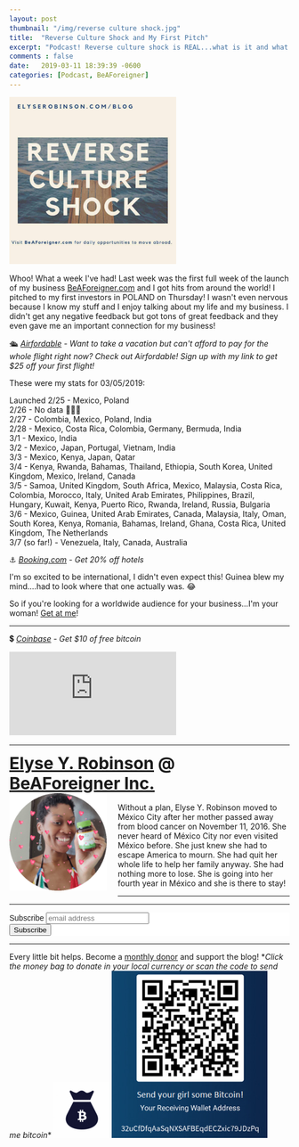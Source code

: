 ```yaml
---
layout: post
thumbnail: "/img/reverse culture shock.jpg"
title:  "Reverse Culture Shock and My First Pitch"
excerpt: "Podcast! Reverse culture shock is REAL...what is it and what exactly happens? Also, I did my first pitch to investors for my business."
comments : false
date:   2019-03-11 18:39:39 -0600
categories: [Podcast, BeAForeigner]
---
```


<img src="/img/reverse culture shock.jpg" width="300" height="300" alt="Reverse Culture Shock">

Whoo! What a week I've had! Last week was the first full week of the launch of my business <a href="http://www.beaforeigner.com" target="_blank">BeAForeigner.com</a> and I got hits from around the world! I pitched to my first investors in POLAND on Thursday! I wasn't even nervous because I know my stuff and I enjoy talking about my life and my business. I didn't get any negative feedback but got tons of great feedback and they even gave me an important connection for my business!

🛳️ <i><a href="https://www.airfordable.com/referred?referrer=5a68bfc9535a390036c934f7" target="_blank">Airfordable</a> - Want to take a vacation but can't afford to pay for the whole flight right now? Check out Airfordable! Sign up with my link to get $25 off your first flight!</i><br>

These were my stats for 03/05/2019:

Launched 2/25 - Mexico, Poland<br>
2/26 - No data 🤷🏾‍♀️<br>
2/27 - Colombia, Mexico, Poland, India<br>
2/28 - Mexico, Costa Rica, Colombia, Germany, Bermuda, India<br>
3/1 - Mexico, India<br>
3/2 - Mexico, Japan, Portugal, Vietnam, India<br>
3/3 - Mexico, Kenya, Japan, Qatar<br>
3/4 - Kenya, Rwanda, Bahamas, Thailand, Ethiopia, South Korea, United Kingdom, Mexico, Ireland, Canada<br>
3/5 - Samoa, United Kingdom, South Africa, Mexico, Malaysia, Costa Rica, Colombia, Morocco, Italy, United Arab Emirates, Philippines, Brazil, Hungary, Kuwait, Kenya, Puerto Rico, Rwanda, Ireland, Russia, Bulgaria<br>
3/6 - Mexico, Guinea, United Arab Emirates, Canada, Malaysia, Italy, Oman, South Korea, Kenya, Romania, Bahamas, Ireland, Ghana, Costa Rica, United Kingdom, The Netherlands<br>
3/7 (so far!) - Venezuela, Italy, Canada, Australia<br>

⚓ <i><a href="https://www.booking.com/index.html?aid=1953880" target="_blank">Booking.com</a> - Get 20% off hotels</i><br>

I'm so excited to be international, I didn't even expect this! Guinea blew my mind....had to look where that one actually was. 😂

So if you're looking for a worldwide audience for your business...I'm your woman! <a href="http://elyserobinson.com/contact" target="_blank">Get at me</a>!

<hr />

💲 <i><a href="https://www.coinbase.com/join/robins_3cw" target="_blank">Coinbase</a> - Get $10 of free bitcoin</i>

<iframe src="https://anchor.fm/elyserobinson/embed/episodes/Reverse-Culture-Shock-eaf6lh" frameborder="0" scrolling="no"></iframe>

<hr>

<div style="font-size: 30px; font-weight: bold;"><a href="https://elyserobinson.com" target="_blank">Elyse Y. Robinson</a> @ <a href="https://www.beaforeigner.com" target="_blank">BeAForeigner Inc.</a></div>
<div style="float: left; padding: 0 20px 20px 0;"><img src="/img/me86.gif" width="175" height="175" alt="Elyse Y. Robinson"></div>
<br>
Without a plan, Elyse Y. Robinson moved to M&eacute;xico City after her mother passed away from blood cancer on November 11, 2016. She never heard of M&eacute;xico City nor even visited M&eacute;xico before. She just knew she had to escape America to mourn. She had quit her whole life to help her family anyway. She had nothing more to lose. She is going into her fourth year in M&eacute;xico and she is there to stay!

<hr>

<div class="sharethis-inline-share-buttons"></div>

<hr>

<!-- Begin Mailchimp Signup Form -->
<link href="//cdn-images.mailchimp.com/embedcode/horizontal-slim-10_7.css" rel="stylesheet" type="text/css">
<style type="text/css">
	#mc_embed_signup{background:#fff; clear:left; font:14px Helvetica,Arial,sans-serif; width:100%;}
	/* Add your own Mailchimp form style overrides in your site stylesheet or in this style block.
	   We recommend moving this block and the preceding CSS link to the HEAD of your HTML file. */
</style>
<div id="mc_embed_signup">
<form action="https://elyserobinson.us14.list-manage.com/subscribe/post?u=d8681ae8829338461cc453b4a&amp;id=f1fd37520f" method="post" id="mc-embedded-subscribe-form" name="mc-embedded-subscribe-form" class="validate" target="_blank" novalidate>
    <div id="mc_embed_signup_scroll">
	<label for="mce-EMAIL">Subscribe</label>
	<input type="email" value="" name="EMAIL" class="email" id="mce-EMAIL" placeholder="email address" required>
    <!-- real people should not fill this in and expect good things - do not remove this or risk form bot signups-->
    <div style="position: absolute; left: -5000px;" aria-hidden="true"><input type="text" name="b_d8681ae8829338461cc453b4a_f1fd37520f" tabindex="-1" value=""></div>
    <div class="clear"><input type="submit" value="Subscribe" name="subscribe" id="mc-embedded-subscribe" class="button"></div>
    </div>
</form>
</div>

<!--End mc_embed_signup-->

<hr>

<div class="text-align: center">
Every little bit helps. Become a <a href="https://liberapay.com/elyserobinson" target="_blank">monthly donor</a> and support the blog! *<i>Click the money bag to donate in your local currency or scan the code to send me bitcoin</i>*
<a href="https://liberapay.com/elyserobinson" target="_blank"><img src="/img/419_money_bag_BTC_solid.gif" width="100" height="100" alt="Love Elyse? Send some money!"></a>

<picture>
  <source srcset="/img/bitcoin.webp" type="image/webp">
  <source srcset="/img/bitcoin.jpeg" type="image/jpeg">
  <img src="/img/bitcoin.jpeg" width="280" height="300" alt="Love Elyse? Send some bitcoin!">
</picture>
</div>
